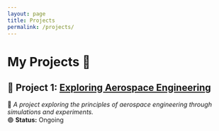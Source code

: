 ```yaml
---
layout: page
title: Projects
permalink: /projects/
---
```


# My Projects 🚀  

## 🔧 Project 1: [Exploring Aerospace Engineering](/{{site.baseurl}}/project1/)

📌 *A project exploring the principles of aerospace engineering through simulations and experiments.*  
🟢 **Status:** Ongoing  
